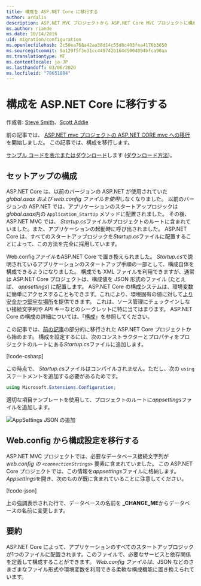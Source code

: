 ```yaml
---
title: 構成を ASP.NET Core に移行する
author: ardalis
description: ASP.NET MVC プロジェクトから ASP.NET Core MVC プロジェクトに構成を移行する方法について説明します。
ms.author: riande
ms.date: 10/14/2016
uid: migration/configuration
ms.openlocfilehash: 2c50ea768a42aa38d14c55d8c403fea4176b3650
ms.sourcegitcommit: 9a129f5f3e31cc449742b164d5004894bfca90aa
ms.translationtype: MT
ms.contentlocale: ja-JP
ms.lasthandoff: 03/06/2020
ms.locfileid: "78651884"
---
```

# <a name="migrate-configuration-to-aspnet-core"></a>構成を ASP.NET Core に移行する

作成者: [Steve Smith](https://ardalis.com/)、[Scott Addie](https://scottaddie.com)

前の記事では、 [ASP.NET mvc プロジェクトの ASP.NET CORE mvc への移行](xref:migration/mvc)を開始しました。 この記事では、構成を移行します。

[サンプル コードを表示またはダウンロード](https://github.com/dotnet/AspNetCore.Docs/tree/master/aspnetcore/migration/configuration/samples)します ([ダウンロード方法](xref:index#how-to-download-a-sample))。

## <a name="setup-configuration"></a>セットアップの構成

ASP.NET Core は、以前のバージョンの ASP.NET が使用されていた*global.asax* *および web.config ファイルを使用*しなくなりました。 以前のバージョンの ASP.NET では、アプリケーションのスタートアップロジックは*global.asax*内の `Application_StartUp` メソッドに配置されました。 その後、ASP.NET MVC では、 *Startup.cs*ファイルがプロジェクトのルートに含まれていました。また、アプリケーションの起動時に呼び出されました。 ASP.NET Core は、すべてのスタートアップロジックを*Startup.cs*ファイルに配置することによって、この方法を完全に採用しています。

Web.config*ファイルも*ASP.NET Core で置き換えられました。 *Startup.cs*で説明されているアプリケーションのスタートアップ手順の一部として、構成自体を構成できるようになりました。 構成でも XML ファイルを利用できますが、通常は ASP.NET Core プロジェクトは、構成値を JSON 形式のファイル (たとえば、 *appsettings*) に配置します。 ASP.NET Core の構成システムは、環境変数に簡単にアクセスすることもできます。これにより、環境固有の値に対して[より安全かつ堅牢な場所](xref:security/app-secrets)を提供できます。 これは、ソース管理にチェックインしない接続文字列や API キーなどのシークレットに特に当てはまります。 ASP.NET Core の構成の詳細については、「[構成](xref:fundamentals/configuration/index)」を参照してください。

この記事では、[前の記事](xref:migration/mvc)の部分的に移行された ASP.NET Core プロジェクトから始めます。 構成を設定するには、次のコンストラクターとプロパティをプロジェクトのルートにある*Startup.cs*ファイルに追加します。

[!code-csharp[](configuration/samples/WebApp1/src/WebApp1/Startup.cs?range=11-16)]

この時点で、 *Startup.cs*ファイルはコンパイルされません。ただし、次の `using` ステートメントを追加する必要があるためです。

```csharp
using Microsoft.Extensions.Configuration;
```

適切な項目テンプレートを使用して、プロジェクトのルートに*appsettings*ファイルを追加します。

![AppSettings JSON の追加](configuration/_static/add-appsettings-json.png)

## <a name="migrate-configuration-settings-from-webconfig"></a>Web.config から構成設定を移行する

ASP.NET MVC プロジェクトでは、必要なデータベース接続文字列が*web.config の `<connectionStrings>`* 要素に含まれていました。 この ASP.NET Core プロジェクトでは、この情報を*appsettings*ファイルに格納します。 *Appsettings*を開き、次のものが既に含まれていることに注意してください。

[!code-json[](../migration/configuration/samples/WebApp1/src/WebApp1/appsettings.json?highlight=4)]

上の強調表示された行で、データベースの名前を **_CHANGE_ME**からデータベースの名前に変更します。

## <a name="summary"></a>要約

ASP.NET Core によって、アプリケーションのすべてのスタートアップロジックが1つのファイルに配置されます。このファイルで、必要なサービスと依存関係を定義して構成することができます。 *Web.config ファイルは*、JSON などのさまざまなファイル形式や環境変数を利用できる柔軟な構成機能に置き換えられています。
